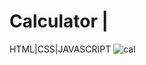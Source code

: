 # Calculator |
HTML|CSS|JAVASCRIPT
![cal](https://user-images.githubusercontent.com/78493976/126800806-c16c69e0-8b5a-43be-933d-1ab7ec9e1eb5.PNG)
